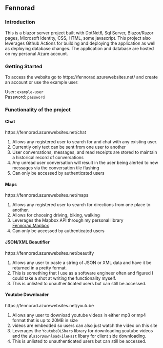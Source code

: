 <h2> Fennorad </h2>

<h3> Introduction </h3>
This is a blazor server project built with DotNet6, Sql Server, Blazor/Razor pages, Microsoft Identity, CSS, HTML, some javascript. This project also leverages Github Actions for building and deploying the application as well as deploying database changes. The application and database are hosted on my personal Azure account.

<h3> Getting Started </h3>
To access the website go to https://fennorad.azurewebsites.net/ and create an account or use the example user:

User: `example-user`  
Password: `password`  


<h3>Functionality of the project</h3>

<h4> Chat </h4>  
https://fennorad.azurewebsites.net/chat

1) Allows any registered user to search for and chat with any existing user.
2) Currently only text can be sent from one user to another
3) User conversations, messages, and read receipts are stored to maintain a historical record of conversations
4) Any unread user conversation will result in the user being alerted to new messages via the conversation tile flashing
5) Can only be accessed by authenticated users

<h4> Maps </h4>
https://fennorad.azurewebsites.net/maps

1) Allows any registered user to search for directions from one place to another.
2) Allows for choosing driving, biking, walking
3) Leverages the Mapbox API through my personal library [Fennorad.Mapbox](https://github.com/fernando-napier/Fennorad.Mapbox)
4) Can only be accessed by authenticated users

<h4> JSON/XML Beautifier </h4>
https://fennorad.azurewebsites.net/beautify

1) Allows any user to paste a string of JSON or XML data and have it be returned in a pretty format.
2) This is something that I use as a software engineer often and figured I could take a shot at writing the functionality myself.
3) This is unlisted to unauthenticated users but can still be accessed.

<h4> Youtube Downloader </h4>
https://fennorad.azurewebsites.net/youtube

1) Allows any user to download youtube videos in either mp3 or mp4 format that is up to 20MB in size
2) videos are embedded so users can also just watch the video on this site
3) Leverages the `YoutubeDLSharp` library for downloading youtube videos and the `BlazorDownloadFileFast` libary for client side downloading.
4) This is unlisted to unauthenticated users but can still be accessed.
